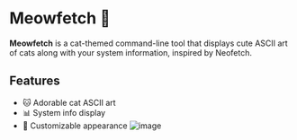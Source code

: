 # Meowfetch 🐾

**Meowfetch** is a cat-themed command-line tool that displays cute ASCII art of cats along with your system information, inspired by Neofetch.

## Features

- 🐱 Adorable cat ASCII art
- 📊 System info display
- 🎨 Customizable appearance
![image](https://github.com/user-attachments/assets/a17f3bc2-4c74-45c4-a6a6-468e10eebe46)
